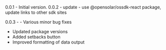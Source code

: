 0.0.1 - Initial version.
0.0.2 - update - use @opensolar/ossdk-react package, update links to other sdk sites

0.0.3 - - Various minor bug fixes
- Updated package versions
- Added setbacks button
- Improved formatting of data output
